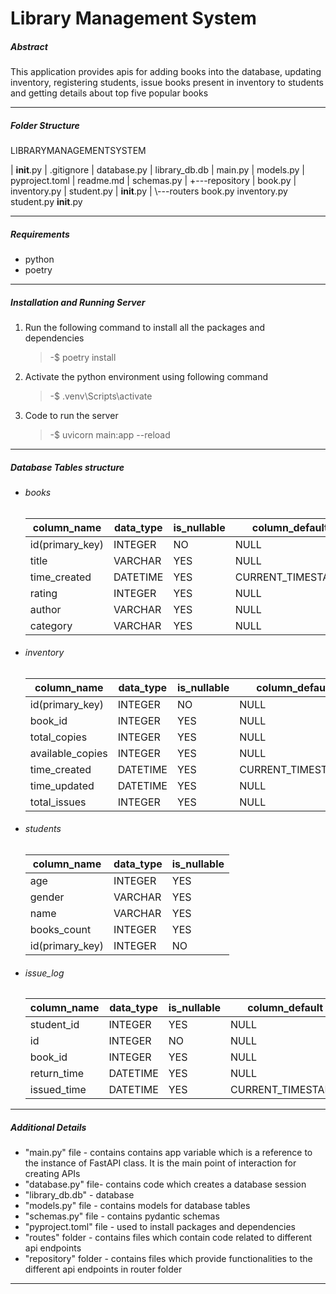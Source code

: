 # Library Management System

##### Abstract

This application provides apis for adding books into the database, updating inventory, registering students, issue books present in inventory to students and getting details about top five popular books

---

##### Folder Structure

LIBRARYMANAGEMENTSYSTEM

|   __init__.py
|   .gitignore
|   database.py
|   library_db.db
|   main.py
|   models.py
|   pyproject.toml
|   readme.md
|   schemas.py
|
+---repository
|       book.py
|       inventory.py
|       student.py
|       __init__.py
|
\\---routers
book.py
inventory.py
student.py
__init__.py

---

##### Requirements

* python
* poetry

---

##### Installation and Running Server

1. Run the following command to install all the packages and dependencies

   > -$ poetry install
   >
2. Activate the python environment using following command

   > -$ .venv\Scripts\activate
   >
3. Code to run the server

   > -$ uvicorn main:app --reload
   >

---

##### Database Tables structure

* ###### books

  | column_name     | data_type | is_nullable | column_default    | foreign_key |
  | --------------- | --------- | ----------- | ----------------- | ----------- |
  | id(primary_key) | INTEGER   | NO          | NULL              |             |
  | title           | VARCHAR   | YES         | NULL              |             |
  | time_created    | DATETIME  | YES         | CURRENT_TIMESTAMP |             |
  | rating          | INTEGER   | YES         | NULL              |             |
  | author          | VARCHAR   | YES         | NULL              |             |
  | category        | VARCHAR   | YES         | NULL              |             |
* ###### inventory

  | column_name      | data_type | is_nullable | column_default    | foreign_key |
  | ---------------- | --------- | ----------- | ----------------- | ----------- |
  | id(primary_key)  | INTEGER   | NO          | NULL              |             |
  | book_id          | INTEGER   | YES         | NULL              | books(id)   |
  | total_copies     | INTEGER   | YES         | NULL              |             |
  | available_copies | INTEGER   | YES         | NULL              |             |
  | time_created     | DATETIME  | YES         | CURRENT_TIMESTAMP |             |
  | time_updated     | DATETIME  | YES         | NULL              |             |
  | total_issues     | INTEGER   | YES         | NULL              |             |
* ###### students

  | column_name     | data_type | is_nullable |
  | --------------- | --------- | ----------- |
  | age             | INTEGER   | YES         |
  | gender          | VARCHAR   | YES         |
  | name            | VARCHAR   | YES         |
  | books_count     | INTEGER   | YES         |
  | id(primary_key) | INTEGER   | NO          |
* ###### issue_log

  | column_name | data_type | is_nullable | column_default    | foreign_key  |
  | ----------- | --------- | ----------- | ----------------- | ------------ |
  | student_id  | INTEGER   | YES         | NULL              | students(id) |
  | id          | INTEGER   | NO          | NULL              |              |
  | book_id     | INTEGER   | YES         | NULL              | books(id)    |
  | return_time | DATETIME  | YES         | NULL              |              |
  | issued_time | DATETIME  | YES         | CURRENT_TIMESTAMP |              |

---

##### Additional Details

* "main.py" file - contains contains app variable which is a reference to the instance of FastAPI class. It is the main point of interaction for creating APIs
* "database.py" file- contains code which creates a database session
* "library_db.db" - database
* "models.py" file - contains models for database tables
* "schemas.py" file - contains pydantic schemas
* "pyproject.toml" file - used to install packages and dependencies
* "routes" folder - contains files which contain code related to different api endpoints
* "repository" folder - contains files which provide functionalities to the different api endpoints in router folder

---
